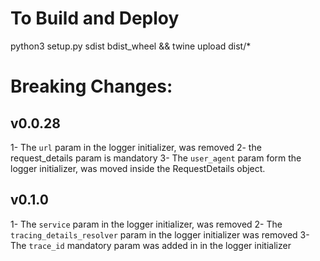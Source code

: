 # To Build and Deploy
python3 setup.py sdist bdist_wheel && twine upload dist/*

# Breaking Changes:

## v0.0.28
1- The `url` param in the logger initializer, was removed
2- the request_details param is mandatory
3- The `user_agent` param form the logger initializer, was moved inside the RequestDetails object.


## v0.1.0
1- The `service` param in the logger initializer, was removed
2- The `tracing_details_resolver` param in the logger initializer was removed
3- The `trace_id` mandatory param was added in in the logger initializer